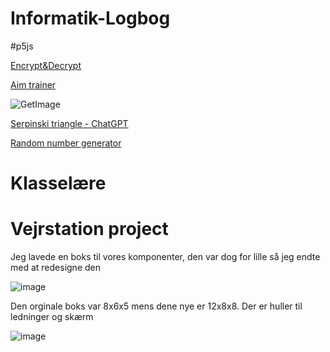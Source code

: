 # Informatik-Logbog

#p5js

[Encrypt&Decrypt](https://editor.p5js.org/uffebruh/sketches/1GORA1_Oa)

[Aim trainer](https://editor.p5js.org/uffebruh/sketches/UieW3uZGf)

![GetImage](https://github.com/user-attachments/assets/0b24dae1-0e22-4b8e-a6d7-177af544a0e1)

[Serpinski triangle - ChatGPT](https://editor.p5js.org/uffebruh/sketches/mDqvnvzGW)

[Random number generator](https://editor.p5js.org/uffebruh/sketches/w0qUrMlWd)



# Klasselære


# Vejrstation project

Jeg lavede en boks til vores komponenter, den var dog for lille så jeg endte med at redesigne den

![image](https://github.com/user-attachments/assets/d78db20c-eaae-47e9-932a-7620dab6130b)

Den orginale boks var 8x6x5 mens dene nye er 12x8x8. Der er huller til ledninger og skærm

![image](https://github.com/user-attachments/assets/d4e5a649-c0d8-491a-8324-acefdc9f45d4)
